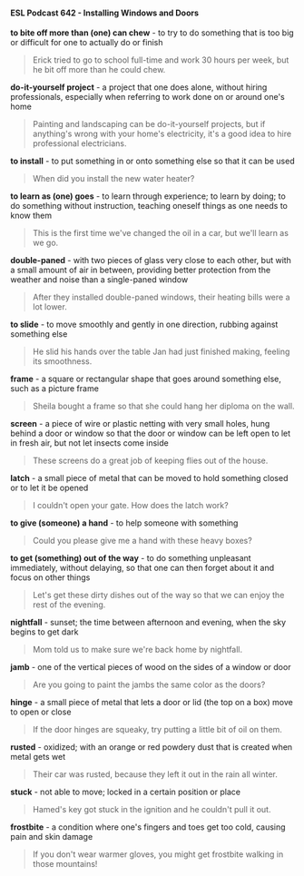 #### ESL Podcast 642 - Installing Windows and Doors

**to bite off more than (one) can chew** - to try to do something that is too big or
difficult for one to actually do or finish

> Erick tried to go to school full-time and work 30 hours per week, but he bit off
more than he could chew.

**do-it-yourself project** - a project that one does alone, without hiring
professionals, especially when referring to work done on or around one's home

> Painting and landscaping can be do-it-yourself projects, but if anything's wrong
with your home's electricity, it's a good idea to hire professional electricians.

**to install** - to put something in or onto something else so that it can be used

> When did you install the new water heater?

**to learn as (one) goes** - to learn through experience; to learn by doing; to do
something without instruction, teaching oneself things as one needs to know
them

> This is the first time we've changed the oil in a car, but we'll learn as we go.

**double-paned** - with two pieces of glass very close to each other, but with a
small amount of air in between, providing better protection from the weather and
noise than a single-paned window

> After they installed double-paned windows, their heating bills were a lot lower.

**to slide** - to move smoothly and gently in one direction, rubbing against
something else

> He slid his hands over the table Jan had just finished making, feeling its
smoothness.

**frame** - a square or rectangular shape that goes around something else, such as
a picture frame

> Sheila bought a frame so that she could hang her diploma on the wall.

**screen** - a piece of wire or plastic netting with very small holes, hung behind a
door or window so that the door or window can be left open to let in fresh air, but
not let insects come inside

> These screens do a great job of keeping flies out of the house.

**latch** - a small piece of metal that can be moved to hold something closed or to
let it be opened

> I couldn't open your gate. How does the latch work?

**to give (someone) a hand** - to help someone with something

> Could you please give me a hand with these heavy boxes?

**to get (something) out of the way** - to do something unpleasant immediately,
without delaying, so that one can then forget about it and focus on other things

> Let's get these dirty dishes out of the way so that we can enjoy the rest of the
evening.

**nightfall** - sunset; the time between afternoon and evening, when the sky begins
to get dark

> Mom told us to make sure we're back home by nightfall.

**jamb** - one of the vertical pieces of wood on the sides of a window or door

> Are you going to paint the jambs the same color as the doors?

**hinge** - a small piece of metal that lets a door or lid (the top on a box) move to
open or close

> If the door hinges are squeaky, try putting a little bit of oil on them.

**rusted** - oxidized; with an orange or red powdery dust that is created when
metal gets wet

> Their car was rusted, because they left it out in the rain all winter.

**stuck** - not able to move; locked in a certain position or place

> Hamed's key got stuck in the ignition and he couldn't pull it out.

**frostbite** - a condition where one's fingers and toes get too cold, causing pain
and skin damage

> If you don't wear warmer gloves, you might get frostbite walking in those
mountains!

